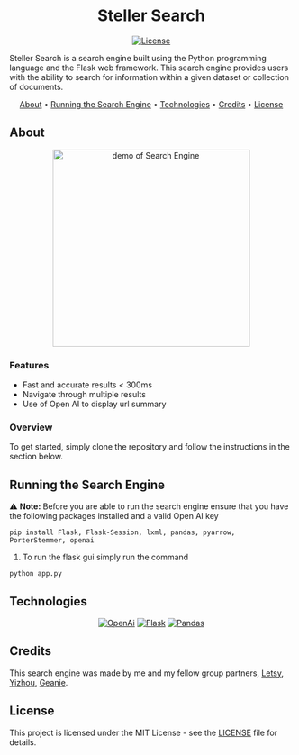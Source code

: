 <div align="center">

# Steller Search

[![License][license.io]][license-url]

<p align="left">
Steller Search is a search engine built using the Python programming language and the Flask web framework. This search engine provides users with the ability to search for information within a given dataset or collection of documents.
</p>

[About](#about) •
[Running the Search Engine](#running-the-search-engine) •
[Technologies](#technologies) •
[Credits](#credits) •
[License](#license)

</div>

## About

<div align="center">

<img height=350 alt="demo of Search Engine" src="https://imgur.com/a/tPPq2An">

</div>

### Features

- Fast and accurate results < 300ms
- Navigate through multiple results
- Use of Open AI to display url summary

### Overview

To get started, simply clone the repository and follow the instructions in the section below.

## Running the Search Engine

⚠️ **Note:** Before you are able to run the search engine ensure that you have the following packages installed and a valid Open AI key

```
pip install Flask, Flask-Session, lxml, pandas, pyarrow, PorterStemmer, openai
```

1. To run the flask gui simply run the command

```
python app.py
```

## Technologies

<div align="center">

[![OpenAi][openai.io]][openai-url] [![Flask][flask.io]][flask-url] [![Pandas][pandas.io]][pandas-url]

</div>

## Credits

This search engine was made by me and my fellow group partners, [Letsy][letsy-url], [Yizhou][yizhou-url], [Geanie][geanie-url].

## License

This project is licensed under the MIT License - see the [LICENSE][git-license-url] file for details.

<!-- MARKDOWN LINKS & IMAGES -->

[license.io]: https://img.shields.io/badge/license-MIT-blue.svg
[license-url]: https://opensource.org/licenses/MIT
[git-license-url]: https://github.com/rparin/A3WebSearch/blob/main/LICENSE
[pandas.io]: https://img.shields.io/badge/Pandas-130654?style=for-the-badge&logo=pandas&logoColor=#130654
[pandas-url]: https://pandas.pydata.org/
[flask.io]: https://img.shields.io/badge/Flask-FFFFFF?style=for-the-badge&logo=flask&logoColor=black
[flask-url]: https://flask.palletsprojects.com/
[openai.io]: https://img.shields.io/badge/OpenAi-000000?style=for-the-badge&logo=openai&logoColor=white
[openai-url]: https://platform.openai.com/
[letsy-url]: https://github.com/Galetsy
[yizhou-url]: https://github.com/yizhoc4
[geanie-url]: https://github.com/geesants
